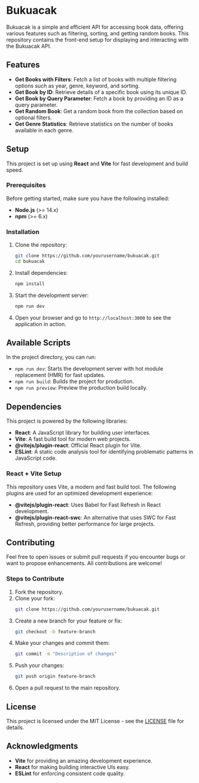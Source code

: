 
# Bukuacak

Bukuacak is a simple and efficient API for accessing book data, offering various features such as filtering, sorting, and getting random books. This repository contains the front-end setup for displaying and interacting with the Bukuacak API.

## Features

- **Get Books with Filters**: Fetch a list of books with multiple filtering options such as year, genre, keyword, and sorting.
- **Get Book by ID**: Retrieve details of a specific book using its unique ID.
- **Get Book by Query Parameter**: Fetch a book by providing an ID as a query parameter.
- **Get Random Book**: Get a random book from the collection based on optional filters.
- **Get Genre Statistics**: Retrieve statistics on the number of books available in each genre.

## Setup

This project is set up using **React** and **Vite** for fast development and build speed.

### Prerequisites

Before getting started, make sure you have the following installed:

- **Node.js** (>= 14.x)
- **npm** (>= 6.x)

### Installation

1. Clone the repository:

   ```bash
   git clone https://github.com/yourusername/bukuacak.git
   cd bukuacak
   ```

2. Install dependencies:

   ```bash
   npm install
   ```

3. Start the development server:

   ```bash
   npm run dev
   ```

4. Open your browser and go to `http://localhost:3000` to see the application in action.

## Available Scripts

In the project directory, you can run:

- `npm run dev`: Starts the development server with hot module replacement (HMR) for fast updates.
- `npm run build`: Builds the project for production.
- `npm run preview`: Preview the production build locally.

## Dependencies

This project is powered by the following libraries:

- **React**: A JavaScript library for building user interfaces.
- **Vite**: A fast build tool for modern web projects.
- **@vitejs/plugin-react**: Official React plugin for Vite.
- **ESLint**: A static code analysis tool for identifying problematic patterns in JavaScript code.

### React + Vite Setup

This repository uses Vite, a modern and fast build tool. The following plugins are used for an optimized development experience:

- **@vitejs/plugin-react**: Uses Babel for Fast Refresh in React development.
- **@vitejs/plugin-react-swc**: An alternative that uses SWC for Fast Refresh, providing better performance for large projects.

## Contributing

Feel free to open issues or submit pull requests if you encounter bugs or want to propose enhancements. All contributions are welcome!

### Steps to Contribute

1. Fork the repository.
2. Clone your fork:
   ```bash
   git clone https://github.com/yourusername/bukuacak.git
   ```
3. Create a new branch for your feature or fix:
   ```bash
   git checkout -b feature-branch
   ```
4. Make your changes and commit them:
   ```bash
   git commit -m "Description of changes"
   ```
5. Push your changes:
   ```bash
   git push origin feature-branch
   ```
6. Open a pull request to the main repository.

## License

This project is licensed under the MIT License - see the [LICENSE](LICENSE) file for details.

## Acknowledgments

- **Vite** for providing an amazing development experience.
- **React** for making building interactive UIs easy.
- **ESLint** for enforcing consistent code quality.
